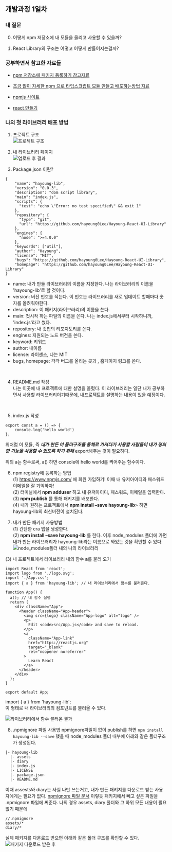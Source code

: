 ## 개발과정 1일차
### 내 질문
0. 어떻게 npm 저장소에 내 모듈을 올리고 사용할 수 있을까?

1. React Library의 구조는 어떻고 어떻게 만들어지는걸까?

### 공부하면서 참고한 자료들
- [npm 저장소에 패키지 등록하기 참고자료](https://falsy.me/npm-%EC%A0%80%EC%9E%A5%EC%86%8C%EC%97%90-%ED%8C%A8%ED%82%A4%EC%A7%80-%EB%93%B1%EB%A1%9D%ED%95%98%EA%B8%B0/)

- [조금 많이 자세한 npm 으로 타입스크립트 모듈 만들고 배포하는방법 자료](https://blog.ull.im/engineering/2018/12/23/how-to-create-and-publish-npm-module-in-typescript.html)

- [npmjs 사이트](https://docs.npmjs.com/creating-and-publishing-scoped-public-packages)


- [react 만들기](https://velog.io/@godori/build-your-own-react)



### 나의 첫 라이브러리 배포 방법
1. 프로젝트 구조<br/>
![프로젝트 구조](../assets/day1-1.png)

2. 내 라이브러리 페이지<br/>
![업로드 후 결과](../assets/day1-2.png)

3. Package.json 이란?
```
{
    "name": "hayoung-lib",  
    "version": "0.0.3", 
    "description": "dom script library", 
    "main": "index.js", 
    "scripts": {
      "test": "echo \"Error: no test specified\" && exit 1" 
    },
    "repository": { 
      "type": "git", 
      "url": "https://github.com/hayoung0Lee/Hayoung-React-UI-Library" 
    },
    "engines": {
      "node": ">=4.0.0" 
    },
    "keywords": ["util"], 
    "author": "Hayoung", 
    "license": "MIT", 
    "bugs": "https://github.com/hayoung0Lee/Hayoung-React-UI-Library", 
    "homepage": "https://github.com/hayoung0Lee/Hayoung-React-UI-Library" 
}
```
* name: 내가 만들 라이브러리의 이름을 지정한다. 나는 라이브러리의 이름을 'hayoung-lib'로 할 것이다.
* version: 버전 번호를 적는다. 이 번호는 라이브러리를 새로 업데이트 할때마다 숫자를 올려줘야한다. 
* description: 이 패키지(라이브러리)의 이름을 쓴다. 
* main: 첫시작 하는 파일의 이름을 쓴다. 나는 index.js에서부터 시작하니까, 'index.js'라고 썼다. 
* repository: 내 깃헙의 리포지토리를 쓴다. 
* engines: 지원되는 노드 버전을 쓴다. 
* keyword: 키워드
* author: 내이름
* license: 라이센스, 나는 MIT
* bugs, homepage: 각각 버그를 올리는 곳과 , 홈페이지 링크를 쓴다. 
<br/>

4. README.md 작성<br/>
  나는 이곳에 내 프로젝트에 대한 설명을 올렸다. 이 라이브러리는 일단 내가 공부하면서 사용할 라이브러리이기때문에, 내프로젝트를 설명하는 내용이 있을 예정이다. 
<br/>

5. index.js 작성
```
export const a = () => {
    console.log('hello world')
};
```

위처럼 이 모듈, 즉 <strong>_내가 만든 이 폴더구조를 통채로 가져다가 사용할 사람들이 내가 정의한 기능을 사용할 수 있도록 하기 위해_</strong> export해주는 것이 필요하다. 

위의 a는 함수로써, a() 하면 console에 hello world를 찍어주는 함수이다. 

6. npm registry에 등록하는 방법<br/>
  (1) https://www.npmjs.com/ 에 회원 가입하기! 이때 내 유저아이디와 패스워드 이메일을 잘 기억하자! <br/>
  (2) 터미널에서 <strong>npm adduser</strong> 하고 내 유저아이디, 패스워드, 이메일을 입력한다. <br/>
  (3) <strong>npm publish</strong> 를 통해 패키지를 배포한다. <br/>
  (4) 내가 원하는 프로젝트에서 <strong>npm install –save hayoung-lib</strong>> 하면 hayoung-lib의 최신버전이 설치된다. <br/>

7. 내가 만든 패키지 사용방법<br/>
  (1) 간단한 cra 앱을 생성한다. <br/>
  (2) <strong>npm install –save hayoung-lib</strong> 를 한다. 이후 node_modules 폴더에 가면 내가 만든 라이브러리가 hayoung-lib라는 이름으로 와있는 것을 확인할 수 있다. <br/>
  ![node_modules폴더 내의 나의 라이브러리](../assets/day1-3.png)

  (3) 내 프로젝트에서 라이브러리 내의 함수 <strong>a</strong>를 불러 오기 <br/>
  ```
  import React from 'react';
  import logo from './logo.svg';
  import './App.css';
  import { a } from 'hayoung-lib'; // 내 라이브러리에서 함수를 불러온다. 

  function App() {
    a(); // 내 함수 실행
    return (
      <div className="App">
        <header className="App-header">
          <img src={logo} className="App-logo" alt="logo" />
          <p>
            Edit <code>src/App.js</code> and save to reload.
          </p>
          <a
            className="App-link"
            href="https://reactjs.org"
            target="_blank"
            rel="noopener noreferrer"
          >
            Learn React
          </a>
        </header>
      </div>
    );
  }

  export default App;
  ```
  import { a } from 'hayoung-lib'; <br/>
  이 형태로 내 라이브러리의 컴포넌트를 불러올 수 있다. <br/>

  ![라이브러리에서 함수 불러온 결과](../assets/day1-4.png)


8. .npmignore 파일 사용법
npmignore파일이 없이 publish를 하면 
`npm install hayoung-lib --save` 
했을 때 node_modules 폴더 내부에 아래와 같은 폴더구조가 생성된다. 

```
|- hayoung-lib
  |- assets
  |- diary
  |- index.js
  |- LICENSE
  |- package.json
  |- README.md
```

이때 assests와 diary는 사실 나만 쓰는거고, 내가 만든 패키지를 다운로드 받는 사용자에게는 필요가 없다. [npmignore 파일 문서](http://npm.github.io/publishing-pkgs-docs/publishing/the-npmignore-file.html) 
이렇듯 패키지에서 빼고 싶은 파일을 .npmignore 파일에 써준다. 나의 경우 assets, diary 폴더와 그 하위 모든 내용이 필요없기 때문에

```
//.npmignore
assets/*
diary/*
```

실제 패키지를 다운로드 받으면 아래와 같은 폴더 구조를 확인할 수 있다. <br/>
![패키지 다운로드 받은 후](../assets/day1-5.png)